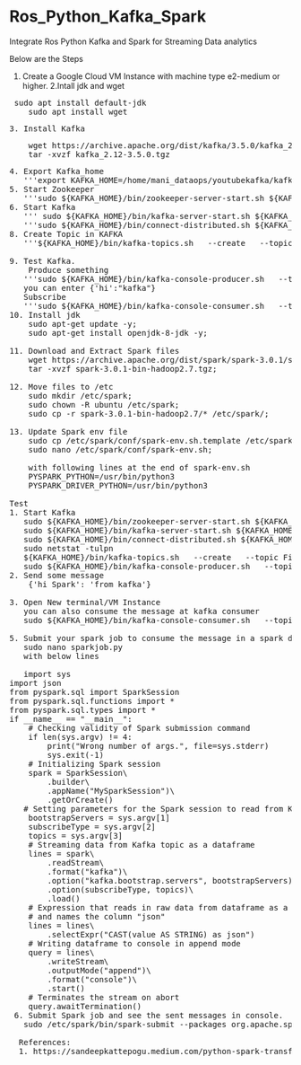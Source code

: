 # Ros_Python_Kafka_Spark
Integrate Ros Python Kafka and Spark for Streaming Data analytics

Below are the Steps

1. Create a Google Cloud VM Instance with machine type e2-medium or higher.
2.Intall jdk and wget
<pre> sudo apt install default-jdk
    sudo apt install wget
<pre>
3. Install Kafka
<pre>
    wget https://archive.apache.org/dist/kafka/3.5.0/kafka_2.12-3.5.0.tgz
    tar -xvzf kafka_2.12-3.5.0.tgz
<pre>
4. Export Kafka_home
   '''export KAFKA_HOME=/home/mani_dataops/youtubekafka/kafka_2.12-3.5.0 '''
5. Start Zookeeper
   '''sudo ${KAFKA_HOME}/bin/zookeeper-server-start.sh ${KAFKA_HOME}/config/zookeeper.properties > ${KAFKA_HOME}/tmp_logs/zookeeper.log 2>&1 &'''
6. Start Kafka
   ''' sudo ${KAFKA_HOME}/bin/kafka-server-start.sh ${KAFKA_HOME}/config/server.properties > ${KAFKA_HOME}/logs/broker1.log 2>&1 &'''
   '''sudo ${KAFKA_HOME}/bin/connect-distributed.sh ${KAFKA_HOME}/config/connect-distributed.properties > ${KAFKA_HOME}/logs/connect.log 2>&1 &'''
8. Create Topic in KAFKA
   '''${KAFKA_HOME}/bin/kafka-topics.sh   --create   --topic FirstTopic   --bootstrap-server Your.VM.External.IP:9092   --partitions 1   --replication-factor 1   --config "cleanup.policy=compact"   --config "retention.ms=604800000"   --config "segment.bytes=1073741824"'''

9. Test Kafka.
    Produce something
   '''sudo ${KAFKA_HOME}/bin/kafka-console-producer.sh   --topic FirstTopic   --bootstrap-server Your.VM.External.IP:9092   --property "acks=all"   --property "compression.type=gzip"   --property "batch.size=16384"   --property "parse.key=true"   --property "key.separator=:"'''
   you can enter {'hi':"kafka"}
   Subscribe
   '''sudo ${KAFKA_HOME}/bin/kafka-console-consumer.sh   --topic FirstTopic   --bootstrap-server Your.VM.External.IP:9092   --from-beginning   --max-messages 100   --property "print.key=true"   --property "print.value=true"'''
10. Install jdk
    sudo apt-get update -y;
    sudo apt-get install openjdk-8-jdk -y;

11. Download and Extract Spark files
    wget https://archive.apache.org/dist/spark/spark-3.0.1/spark-3.0.1-bin-hadoop2.7.tgz;
    tar -xvzf spark-3.0.1-bin-hadoop2.7.tgz;

12. Move files to /etc
    sudo mkdir /etc/spark;
    sudo chown -R ubuntu /etc/spark;
    sudo cp -r spark-3.0.1-bin-hadoop2.7/* /etc/spark/;
 
13. Update Spark env file
    sudo cp /etc/spark/conf/spark-env.sh.template /etc/spark/conf/spark-env.sh;
    sudo nano /etc/spark/conf/spark-env.sh;

    with following lines at the end of spark-env.sh
    PYSPARK_PYTHON=/usr/bin/python3
    PYSPARK_DRIVER_PYTHON=/usr/bin/python3

Test
1. Start Kafka
   sudo ${KAFKA_HOME}/bin/zookeeper-server-start.sh ${KAFKA_HOME}/config/zookeeper.properties > ${KAFKA_HOME}/logs/zookeeper.log 2>&1 &
   sudo ${KAFKA_HOME}/bin/kafka-server-start.sh ${KAFKA_HOME}/config/server.properties > ${KAFKA_HOME}/logs/broker1.log 2>&1 &
   sudo ${KAFKA_HOME}/bin/connect-distributed.sh ${KAFKA_HOME}/config/connect-distributed.properties > ${KAFKA_HOME}/logs/connect.log 2>&1 &
   sudo netstat -tulpn
   ${KAFKA_HOME}/bin/kafka-topics.sh   --create   --topic FirstTopic   --bootstrap-server 35.200.197.249:9092   --partitions 1   --replication-factor 1
   sudo ${KAFKA_HOME}/bin/kafka-console-producer.sh   --topic FirstTopic   --bootstrap-server 35.200.197.249:9092
2. Send some message
    {'hi Spark': 'from kafka'}

3. Open New terminal/VM Instance
   you can also consume the message at kafka consumer
   sudo ${KAFKA_HOME}/bin/kafka-console-consumer.sh   --topic FirstTopic   --bootstrap-server 35.200.197.249:9092   --from-beginning   --max-messages 100   --property "print.key=true"   --property "print.value=true"

5. Submit your spark job to consume the message in a spark dataframe
   sudo nano sparkjob.py
   with below lines

   import sys
import json
from pyspark.sql import SparkSession
from pyspark.sql.functions import *
from pyspark.sql.types import *
if __name__ == "__main__":
    # Checking validity of Spark submission command
    if len(sys.argv) != 4:
        print("Wrong number of args.", file=sys.stderr)
        sys.exit(-1)
    # Initializing Spark session
    spark = SparkSession\
        .builder\
        .appName("MySparkSession")\
        .getOrCreate()
   # Setting parameters for the Spark session to read from Kafka
    bootstrapServers = sys.argv[1]
    subscribeType = sys.argv[2]
    topics = sys.argv[3]
    # Streaming data from Kafka topic as a dataframe
    lines = spark\
        .readStream\
        .format("kafka")\
        .option("kafka.bootstrap.servers", bootstrapServers)\
        .option(subscribeType, topics)\
        .load()
    # Expression that reads in raw data from dataframe as a string
    # and names the column "json"
    lines = lines\
        .selectExpr("CAST(value AS STRING) as json")
    # Writing dataframe to console in append mode
    query = lines\
        .writeStream\
        .outputMode("append")\
        .format("console")\
        .start()
    # Terminates the stream on abort
    query.awaitTermination()
 6. Submit Spark job and see the sent messages in console.  
   sudo /etc/spark/bin/spark-submit --packages org.apache.spark:spark-streaming-kafka-0-10_2.12:3.0.1,org.apache.spark:spark-sql-kafka-0-10_2.12:3.0.1 sparkjob.py localhost:9092 subscribe FirstTopic

  References: 
  1. https://sandeepkattepogu.medium.com/python-spark-transformations-on-kafka-data-8a19b498b32c
  
